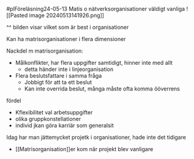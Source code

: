 #plFöreläsning24-05-13
Matis o nätverksorganisationer väldigt vanliga
![[Pasted image 20240513141926.png]]

^^ bilden visar vilket som är best i organisationer

Kan ha matrisorganisationer i flera dimensioner

Nackdel m matrisorganisation:
- Målkonflikter, har flera uppgifter samtidigt, hinner inte med allt
	- detta händer inte i linjeorganisation
- Flera beslutsfattare i samma fråga
	- Jobbigt för att ta ett beslut
	- Kan inte overrida beslut, många måste ofta komma ööverrens

fördel
- Kflexibilitet val arbetsuppgifter
- olika gruppkonstellationer
- individ jkan göra karriär som generalsit


Idag har man jättemycket projetk i organisationer, hade inte det tidigare
- [[Matrisorganisation]]er kom när projekt blev vanligare
